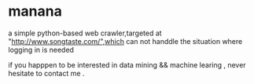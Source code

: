 manana
======

a simple python-based web crawler,targeted at "http://www.songtaste.com/",which can not handdle the situation where logging in is needed

if you happpen to be interested in data mining && machine learing , never hesitate to contact me .
